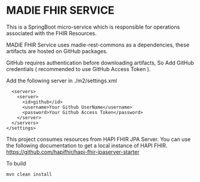 # MADIE FHIR SERVICE

This is a SpringBoot micro-service which is responsible for operations associated with the FHIR Resources.


MADiE FHIR Service uses madie-rest-commons as a dependencies, these artifacts are hosted on GitHub packages.


GitHub requires authentication before downloading artifacts, So Add GitHub credentials ( recommended to use GitHub Access Token ).

Add the following server in ./m2/settings.xml
```
  <servers>
    <server>
      <id>github</id>
      <username>Your Github UserName</username>
      <password>Your Github Access Token</password>
    </server>
  </servers>
</settings>
```

This project consumes resources from HAPI FHIR JPA Server. You can use the following documentation to get a local instance of HAPI FHIR. https://github.com/hapifhir/hapi-fhir-jpaserver-starter

To build
```
mvn clean install
```
